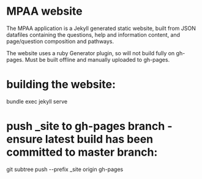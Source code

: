 # MPAA website

The MPAA application is a Jekyll generated static website, built from JSON datafiles containing the questions,
help and information content, and page/question composition and pathways.

The website uses a ruby Generator plugin, so will not build fully on gh-pages. Must be built offline and manually uploaded to gh-pages.

# building the website:

bundle exec jekyll serve

# push _site to gh-pages branch - ensure latest build has been committed to master branch:

git subtree push --prefix _site origin gh-pages
